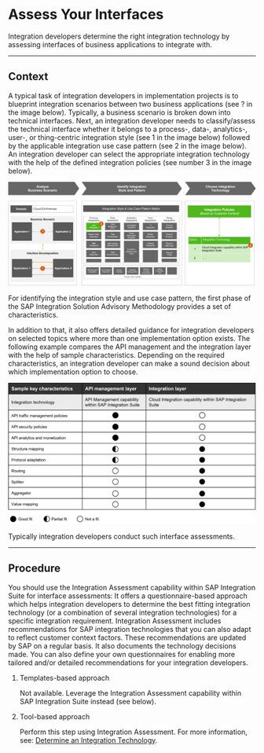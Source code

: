 <!-- loio57a7941b790b46e399e66553a4c25463 -->

# Assess Your Interfaces

Integration developers determine the right integration technology by assessing interfaces of business applications to integrate with.

***

<a name="loio57a7941b790b46e399e66553a4c25463__section_mhn_ysj_swb"/>

## Context

A typical task of integration developers in implementation projects is to blueprint integration scenarios between two business applications \(see ? in the image below\). Typically, a business scenario is broken down into technical interfaces. Next, an integration developer needs to classify/assess the technical interface whether it belongs to a process-, data-, analytics-, user-, or thing-centric integration style \(see 1 in the image below\) followed by the applicable integration use case pattern \(see 2 in the image below\). An integration developer can select the appropriate integration technology with the help of the defined integration policies \(see number 3 in the image below\).

![](images/loiof3e4b440988f449c8c3a17eafa81a9f3_LowRes.png)

For identifying the integration style and use case pattern, the first phase of the SAP Integration Solution Advisory Methodology provides a set of characteristics.

In addition to that, it also offers detailed guidance for integration developers on selected topics where more than one implementation option exists. The following example compares the API management and the integration layer with the help of sample characteristics. Depending on the required characteristics, an integration developer can make a sound decision about which implementation option to choose.

![](images/loio2ef58779e5bc438f926461ad5d952ff7_LowRes.png)

Typically integration developers conduct such interface assessments.

***

<a name="loio57a7941b790b46e399e66553a4c25463__section_x5q_ftj_swb"/>

## Procedure

You should use the Integration Assessment capability within SAP Integration Suite for interface assessments: It offers a questionnaire-based approach which helps integration developers to determine the best fitting integration technology \(or a combination of several integration technologies\) for a specific integration requirement. Integration Assessment includes recommendations for SAP integration technologies that you can also adapt to reflect customer context factors. These recommendations are updated by SAP on a regular basis. It also documents the technology decisions made. You can also define your own questionnaires for enabling more tailored and/or detailed recommendations for your integration developers.

1.  Templates-based approach

    Not available. Leverage the Integration Assessment capability within SAP Integration Suite instead \(see below\).

2.  Tool-based approach

    Perform this step using Integration Assessment. For more information, see: [Determine an Integration Technology](https://help.sap.com/docs/SAP_INTEGRATION_SUITE/51ab953548be4459bfe8539ecaeee98d/69b6daede23544c5bf90bac10a7c76aa.html?locale=en-US).


